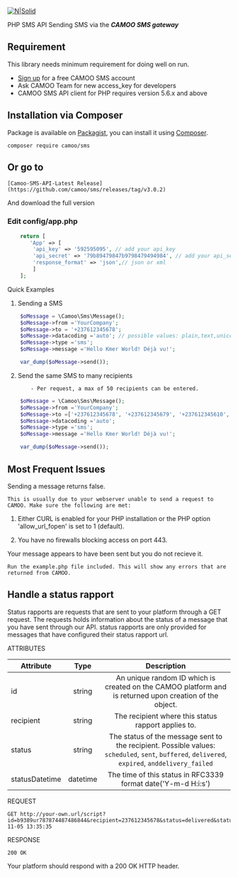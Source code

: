 [![N|Solid](https://www.camoo.cm/img/icon/camoo_logo_thom1.png)](https://www.camoo.cm/bulk-sms)

PHP SMS API Sending SMS via the **_CAMOO SMS gateway_**

Requirement
-----------

This library needs minimum requirement for doing well on run.

   - [Sign up](https://www.camoo.cm/join) for a free CAMOO SMS account
   - Ask CAMOO Team for new access_key for developers
   - CAMOO SMS API client for PHP requires version 5.6.x and above

## Installation via Composer

Package is available on [Packagist](https://packagist.org/packages/camoo/sms),
you can install it using [Composer](http://getcomposer.org).

```shell
composer require camoo/sms
```
## Or go to

	[Camoo-SMS-API-Latest Release](https://github.com/camoo/sms/releases/tag/v3.0.2)

And download the full version

### Edit config/app.php
```php
	return [
	   'App' => [
	    'api_key' => '592595095', // add your api_key
	    'api_secret' => '79b89479847b9798479494984', // add your api_secret
	    'response_format' => 'json',// json or xml
	    ]
	];
  ```

Quick Examples

1) Sending a SMS
```php
	$oMessage = \Camoo\Sms\Message();
	$oMessage->from ='YourCompany';
	$oMessage->to = '+237612345678';
	$oMessage->datacoding ='auto'; // possible values: plain,text,unicode or auto
	$oMessage->type ='sms';
	$oMessage->message ='Hello Kmer World! Déjà vu!';

	var_dump($oMessage->send());
  ```
2)  Send the same SMS to many recipients
            
            - Per request, a max of 50 recipients can be entered.
```php
	$oMessage = \Camoo\Sms\Message();
	$oMessage->from ='YourCompany';
	$oMessage->to =['+237612345678', '+237612345679', '+237612345610', '+33689764530'];
	$oMessage->datacoding ='auto';
	$oMessage->type ='sms';
	$oMessage->message ='Hello Kmer World! Déjà vu!';

	var_dump($oMessage->send());
```
Most Frequent Issues
--------------------

Sending a message returns false.

    This is usually due to your webserver unable to send a request to CAMOO. Make sure the following are met:

  1) Either CURL is enabled for your PHP installation or the PHP option 'allow_url_fopen' is set to 1 (default).

  2) You have no firewalls blocking access on port 443.
   
Your message appears to have been sent but you do not recieve it.

    Run the example.php file included. This will show any errors that are returned from CAMOO.
    
Handle a status rapport
------------------------

Status rapports are requests that are sent to your platform through a GET request. The requests holds information about the status of a message that you have sent through our API. status rapports are only provided for messages that have configured their status rapport url.

ATTRIBUTES


| Attribute     | Type          | Description  |
| ------------- |:-------------:|:-----:|
| id            | string        | An unique random ID which is created on the CAMOO platform and is returned upon creation of the object. |
| recipient     | string        | The recipient where this status rapport applies to. |
| status        | string        | The status of the message sent to the recipient. Possible values: `scheduled`, `sent`, `buffered`, `delivered`, `expired`, `anddelivery_failed` |
| statusDatetime| datetime      | The time of this status in RFC3339 format date('Y-m-d H:i:s') |


REQUEST

    GET http://your-own.url/script?id=b9389ur787874487486844&recipient=237612345678&status=delivered&statusDatetime=2016-11-05 13:35:35
    
RESPONSE

    200 OK
 
 Your platform should respond with a 200 OK HTTP header.
